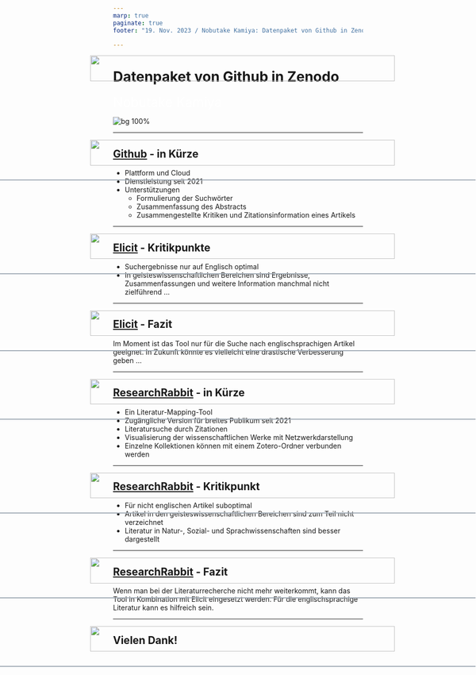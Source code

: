 ```yaml
---
marp: true
paginate: true
footer: "19. Nov. 2023 / Nobutake Kamiya: Datenpaket von Github in Zenodo"

---
```

<style>
@import 'default';
/* Bootstrap */
@import url('https://cdn.jsdelivr.net/npm/bootstrap@5.0.2/dist/css/bootstrap.min.css');
@import url('https://fonts.googleapis.com/css2?family=Kosugi&family=Roboto+Mono&display=swap');

:root {
  --theme-yellow: #FEDE00;
  --theme-red: #DC6027;
  --theme-blue: #0028A5;
  --theme-grey: #A3ADB7;
}
header {
  width: 100%;
  height: 80px;
  position: absolute;
  left: -1px;
}
.header_2nd {
  border-bottom: 2px solid var(--theme-grey);
}
.img_links {
  position: relative;
  left: 20px;
}
.img_rechts {
  position: relative;
  left: 800px;
}
section h1 {
  font-size: 2.65rem;
  color: white;
}
section h2 {
    color: var(--theme-blue);
}
.text_white {
    font-size: 1.65rem;
    color: white;
}
.bg_grey {
    position: relative;
    left: -80px;
    width: 1600px;
    height: 520px;
    background-color: var(--theme-grey);
    text-indent: 100px;
    line-height: 200px;
}

</style>
<header>
<img src="../uni_img/header_links.png" height=80% class="img_links"/>
<img src="../uni_img/header_rechts.svg" class="img_rechts"/>
</header>

# Datenpaket von Github in Zenodo
<div class="text_white">Nobutake Kamiya</div>

![bg 100%](../uni_img/hintergrund_1page.jpg)

---

<header class="header_2nd">
<img src="../uni_img/header_links.png" height=80% class="img_links"/>
<img src="../uni_img/header_rechts.svg" class="img_rechts"/>
</header>

## [Github](https://github.com/) - in Kürze
- Plattform und Cloud
- Dienstleistung seit 2021
- Unterstützungen
  - Formulierung der Suchwörter
  - Zusammenfassung des Abstracts
  - Zusammengestellte Kritiken und Zitationsinformation eines Artikels

---


<header class="header_2nd">
<img src="../uni_img/header_links.png" height=80% class="img_links"/>
<img src="../uni_img/header_rechts.svg" class="img_rechts"/>
</header>

## [Elicit](https://elicit.org/) - Kritikpunkte
- Suchergebnisse nur auf Englisch optimal
- In geisteswissenschaftlichen Bereichen sind Ergebnisse, Zusammenfassungen und weitere Information manchmal nicht zielführend …


---

<header class="header_2nd">
<img src="../uni_img/header_links.png" height=80% class="img_links"/>
<img src="../uni_img/header_rechts.svg" class="img_rechts"/>
</header>

## [Elicit](https://elicit.org/) - Fazit

Im Moment ist das Tool nur für die Suche nach englischsprachigen Artikel geeignet. In Zukunft könnte es vielleicht eine drastische Verbesserung geben … 



---

<header class="header_2nd">
<img src="../uni_img/header_links.png" height=80% class="img_links"/>
<img src="../uni_img/header_rechts.svg" class="img_rechts"/>
</header>

## [ResearchRabbit](https://www.researchrabbit.ai/) - in Kürze

- Ein Literatur-Mapping-Tool 
- Zugängliche Version für breites Publikum seit 2021
- Literatursuche durch Zitationen 
- Visualisierung der wissenschaftlichen Werke mit Netzwerkdarstellung
- Einzelne Kollektionen können mit einem Zotero-Ordner verbunden werden

---

<header class="header_2nd">
<img src="../uni_img/header_links.png" height=80% class="img_links"/>
<img src="../uni_img/header_rechts.svg" class="img_rechts"/>
</header>

## [ResearchRabbit](https://www.researchrabbit.ai/) - Kritikpunkt

- Für nicht englischen Artikel suboptimal
- Artikel in den geisteswissenschaftlichen Bereichen sind zum Teil nicht verzeichnet
- Literatur in Natur-, Sozial- und Sprachwissenschaften sind besser dargestellt


---


<header class="header_2nd">
<img src="../uni_img/header_links.png" height=80% class="img_links"/>
<img src="../uni_img/header_rechts.svg" class="img_rechts"/>
</header>

## [ResearchRabbit](https://www.researchrabbit.ai/) - Fazit

Wenn man bei der Literaturrecherche nicht mehr weiterkommt, kann das Tool in Kombination mit Elicit eingesetzt werden. Für die englischsprachige Literatur kann es hilfreich sein. 


---
<header class="header_2nd">
<img src="../uni_img/header_links.png" height=80% class="img_links"/>
<img src="../uni_img/header_rechts.svg" class="img_rechts"/>
</header>

## Vielen Dank!